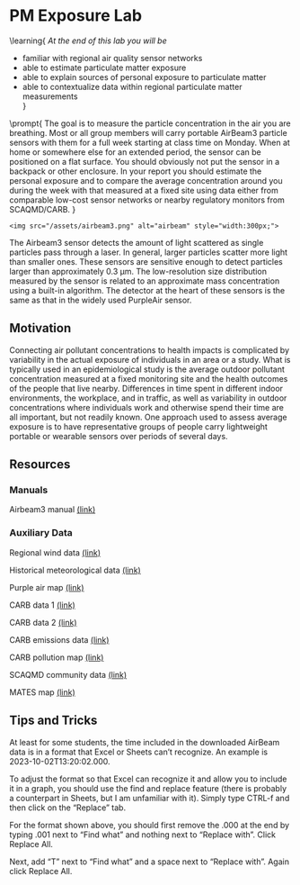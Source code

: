 # PM Exposure Lab

\learning{
*At the end of this lab you will be*
- familiar with regional air quality sensor networks
- able to estimate particulate matter exposure 
- able to explain sources of personal exposure to particulate matter 
- able to contextualize data within regional particulate matter measurements  
}

\prompt{
The goal is to measure the particle concentration in the air you are breathing. Most or all group members will carry portable AirBeam3 particle sensors with them for a full week starting at class time on Monday. When at home or somewhere else for an extended period, the sensor can be positioned on a flat surface. You should obviously not put the sensor in a backpack or other enclosure. In your report you should estimate the personal exposure and to compare the average concentration around you during the week with that measured at a fixed site using data either from comparable low-cost sensor networks or nearby regulatory monitors from SCAQMD/CARB.
}

~~~
<img src="/assets/airbeam3.png" alt="airbeam" style="width:300px;">
~~~

The Airbeam3 sensor detects the amount of light scattered as single particles pass through a laser. In general, larger particles scatter more light than smaller ones. These sensors are sensitive enough to detect particles larger than approximately 0.3 μm. The low-resolution size distribution measured by the sensor is related to an approximate mass concentration using a built-in algorithm. The detector at the heart of these sensors is the same as that in the widely used PurpleAir sensor. 


## Motivation

Connecting air pollutant concentrations to health impacts is complicated by variability in the
actual exposure of individuals in an area or a study. What is typically used in an epidemiological
study is the average outdoor pollutant concentration measured at a fixed monitoring site and the
health outcomes of the people that live nearby. Differences in time spent in different indoor
environments, the workplace, and in traffic, as well as variability in outdoor concentrations
where individuals work and otherwise spend their time are all important, but not readily known.
One approach used to assess average exposure is to have representative groups of people carry
lightweight portable or wearable sensors over periods of several days.

## Resources

### Manuals

Airbeam3 manual [(link)](https://www.habitatmap.org/airbeam/users-guide)


### Auxiliary Data

Regional wind data [(link)](https://www.windy.com/?33.842,-117.697,8)

Historical meteorological data [(link)](https://mesowest.utah.edu/cgi-bin/droman/mesomap.cgi?lat=34.14444&lon=-117.85000&radius=25&rawsflag=290&site=CQ073&unit=0&time=LOCAL&product=&year1=2020&month1=8&day1=06&hour1=10&currTimeChecked=)

Purple air map [(link)](https://map.purpleair.com/1/mAQI/a10/p604800/cC0#9.01/33.912/-117.4613)

CARB data 1 [(link)](https://www.arb.ca.gov/aqmis2/aqdselect.php?tab=daily)

CARB data 2 [(link)](https://aqview.arb.ca.gov/continuous-monitoring-data)

CARB emissions data [(link)](https://ww2.arb.ca.gov/applications/emissions-air-basin)

CARB pollution map [(link)](https://ww3.arb.ca.gov/carbapps/pollution-map/)

SCAQMD community data [(link)](http://www.aqmd.gov/nav/about/initiatives/environmental-justice/ab617-134/ab-617-community-air-monitoring/communities)

MATES map [(link)](https://ww2.arb.ca.gov/applications/emissions-air-basin)


## Tips and Tricks

At least for some students, the time included in the downloaded AirBeam data is in a format that Excel or Sheets can’t recognize. An example is 2023-10-02T13:20:02.000.

To adjust the format so that Excel can recognize it and allow you to include it in a graph, you should use the find and replace feature (there is probably a counterpart in Sheets, but I am unfamiliar with it). Simply type CTRL-f and then click on the “Replace” tab. 

For the format shown above, you should first remove the .000 at the end by typing .001 next to “Find what” and nothing next to “Replace with”. Click Replace All. 

Next, add “T” next to “Find what” and a space next to “Replace with”. Again click Replace All.
